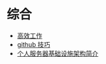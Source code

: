 # 综合
- [高效工作](https://juejin.im/post/6844904164477124616)
- [github 技巧](https://juejin.im/post/6844904058755481607)
- [个人服务器基础设施架构简介](https://juejin.im/post/6844904038555713544)
